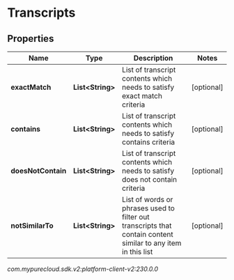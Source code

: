 # Transcripts


## Properties

| Name | Type | Description | Notes |
| ------------ | ------------- | ------------- | ------------- |
| **exactMatch** | **List&lt;String&gt;** | List of transcript contents which needs to satisfy exact match criteria |  [optional] |
| **contains** | **List&lt;String&gt;** | List of transcript contents which needs to satisfy contains criteria |  [optional] |
| **doesNotContain** | **List&lt;String&gt;** | List of transcript contents which needs to satisfy does not contain criteria |  [optional] |
| **notSimilarTo** | **List&lt;String&gt;** | List of words or phrases used to filter out transcripts that contain content similar to any item in this list |  [optional] |




_com.mypurecloud.sdk.v2:platform-client-v2:230.0.0_
